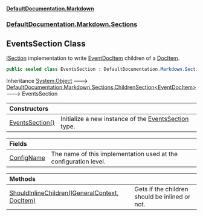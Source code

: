 #### [DefaultDocumentation\.Markdown](../../../../index.md 'index')
### [DefaultDocumentation\.Markdown\.Sections](../../../../index.md#DefaultDocumentation.Markdown.Sections 'DefaultDocumentation\.Markdown\.Sections')

## EventsSection Class

[ISection](https://github.com/Doraku/DefaultDocumentation/blob/master/documentation/api/DefaultDocumentation/Api/ISection/index.md 'DefaultDocumentation\.Api\.ISection') implementation to write [EventDocItem](https://github.com/Doraku/DefaultDocumentation/blob/master/documentation/api/DefaultDocumentation/Models/Members/EventDocItem/index.md 'DefaultDocumentation\.Models\.Members\.EventDocItem') children of a [DocItem](https://github.com/Doraku/DefaultDocumentation/blob/master/documentation/api/DefaultDocumentation/Models/DocItem/index.md 'DefaultDocumentation\.Models\.DocItem')\.

```csharp
public sealed class EventsSection : DefaultDocumentation.Markdown.Sections.ChildrenSection<DefaultDocumentation.Models.Members.EventDocItem>
```

Inheritance [System\.Object](https://docs.microsoft.com/en-us/dotnet/api/System.Object 'System\.Object') &#129106; [DefaultDocumentation\.Markdown\.Sections\.ChildrenSection&lt;](../ChildrenSection_T_/index.md 'DefaultDocumentation\.Markdown\.Sections\.ChildrenSection\<T\>')[EventDocItem](https://github.com/Doraku/DefaultDocumentation/blob/master/documentation/api/DefaultDocumentation/Models/Members/EventDocItem/index.md 'DefaultDocumentation\.Models\.Members\.EventDocItem')[&gt;](../ChildrenSection_T_/index.md 'DefaultDocumentation\.Markdown\.Sections\.ChildrenSection\<T\>') &#129106; EventsSection

| Constructors | |
| :--- | :--- |
| [EventsSection\(\)](EventsSection().md 'DefaultDocumentation\.Markdown\.Sections\.EventsSection\.EventsSection\(\)') | Initialize a new instance of the [EventsSection](index.md 'DefaultDocumentation\.Markdown\.Sections\.EventsSection') type\. |

| Fields | |
| :--- | :--- |
| [ConfigName](ConfigName.md 'DefaultDocumentation\.Markdown\.Sections\.EventsSection\.ConfigName') | The name of this implementation used at the configuration level\. |

| Methods | |
| :--- | :--- |
| [ShouldInlineChildren\(IGeneralContext, DocItem\)](ShouldInlineChildren(IGeneralContext,DocItem).md 'DefaultDocumentation\.Markdown\.Sections\.EventsSection\.ShouldInlineChildren\(DefaultDocumentation\.IGeneralContext, DefaultDocumentation\.Models\.DocItem\)') | Gets if the children should be inlined or not\. |
